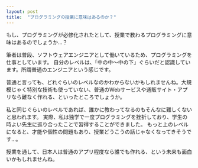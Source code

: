 ```yaml
---
layout: post
title:  "プログラミングの授業に意味はあるのか？"
---
```


もし、プログラミングが必修化されたとして、授業で教わるプログラミングに意味はあるのでしょうか…？

筆者は普段、ソフトウェアエンジニアとして働いているため、プログラミングを仕事としています。
自分のレベルは、「中の中〜中の下」ぐらいだと認識しています。所謂普通のエンジニアという感じです。

普通と言っても、どれぐらいのレベルなのかわからないかもしれませんね。大規模じゃく特別な技術も使っていない、普通のWebサービスや通販サイト・アプリなら難なく作れる、といったところでしょうか。

私と同じぐらいのレベルであれば、誰かに教わってなるのもそんなに難しくないと思われます。 
実際、私は独学で一度プログラミングを挫折しており、学生の時よい先生に巡り合ったことで習得することができました。
もっと上のレベルになると、才能や個性の問題もあり、授業どうこうの話じゃなくなってきそうです…。

授業を通して、日本人は普通のアプリ程度なら誰でも作れる、という未来も面白いかもしれませんね。
